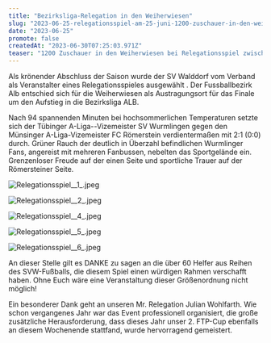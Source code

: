 ```yaml
---
title: "Bezirksliga-Relegation in den Weiherwiesen"
slug: "2023-06-25-relegationsspiel-am-25-juni-1200-zuschauer-in-den-weiherwiesen"
date: "2023-06-25"
promote: false
createdAt: "2023-06-30T07:25:03.971Z"
teaser: "1200 Zuschauer in den Weiherwiesen bei Relegationsspiel zwischen SV Wurmlingen und FC Römerstein"
---
```

Als krönender Abschluss der Saison wurde der SV Walddorf vom Verband als Veranstalter eines Relegationsspieles ausgewählt . Der Fussballbezirk Alb entschied sich für die Weiherwiesen als Austragungsort für das Finale um den Aufstieg in die Bezirksliga ALB. 

Nach 94 spannenden Minuten bei hochsommerlichen Temperaturen setzte sich der Tübinger A-Liga--Vizemeister SV Wurmlingen gegen den Münsinger A-Liga-Vizemeister FC Römerstein verdientermaßen mit 2:1 (0:0) durch. Grüner Rauch der deutlich in Überzahl befindlichen Wurmlinger Fans, angereist mit mehreren Fanbussen, nebelten das Sportgelände ein. Grenzenloser Freude auf der einen Seite und sportliche Trauer auf der Römersteiner Seite.

![Relegationsspiel__1_.jpeg](/uploads/Relegationsspiel_1_8edf11cdb7.jpeg)

![Relegationsspiel__2_.jpeg](/uploads/Relegationsspiel_2_8913602504.jpeg)

![Relegationsspiel__4_.jpeg](/uploads/Relegationsspiel_4_9216265476.jpeg)

![Relegationsspiel__5_.jpeg](/uploads/Relegationsspiel_5_cc4a098570.jpeg)

![Relegationsspiel__6_.jpeg](/uploads/Relegationsspiel_6_ab21e318fc.jpeg)

An dieser Stelle gilt es DANKE zu sagen an die über 60 Helfer aus Reihen des SVW-Fußballs, die diesem Spiel einen würdigen Rahmen verschafft haben. Ohne Euch wäre eine Veranstaltung dieser Größenordnung nicht möglich!

Ein besonderer Dank geht an unseren Mr. Relegation Julian Wohlfarth. Wie schon vergangenes Jahr war das Event professionell organisiert, die große zusätzliche Herausforderung, dass dieses Jahr unser 2. FTP-Cup ebenfalls an diesem Wochenende stattfand, wurde hervorragend gemeistert.
